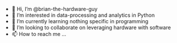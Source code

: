 - 👋 Hi, I’m @brian-the-hardware-guy
- 👀 I’m interested in data-processing and analytics in Python
- 🌱 I’m currently learning nothing specific in programming
- 💞️ I’m looking to collaborate on leveraging hardware with software
- 📫 How to reach me ...

<!---
brian-the-hardware-guy/brian-the-hardware-guy is a ✨ special ✨ repository because its `README.md` (this file) appears on your GitHub profile.
You can click the Preview link to take a look at your changes.
--->
